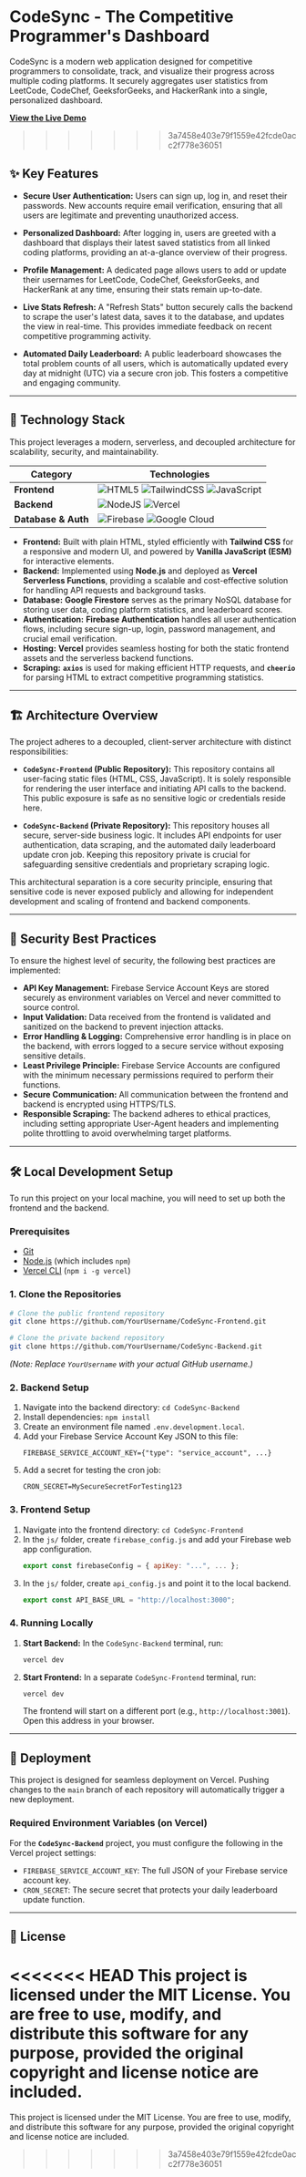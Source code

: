 # CodeSync - The Competitive Programmer's Dashboard

CodeSync is a modern web application designed for competitive programmers to consolidate, track, and visualize their progress across multiple coding platforms. It securely aggregates user statistics from LeetCode, CodeChef, GeeksforGeeks, and HackerRank into a single, personalized dashboard.


**[View the Live Demo](https://codesync-praveen.vercel.app/)** 
>>>>>>> 3a7458e403e79f1559e42fcde0acc2f778e36051
## ✨ Key Features

*   **Secure User Authentication:** Users can sign up, log in, and reset their passwords. New accounts require email verification, ensuring that all users are legitimate and preventing unauthorized access.

*   **Personalized Dashboard:** After logging in, users are greeted with a dashboard that displays their latest saved statistics from all linked coding platforms, providing an at-a-glance overview of their progress.

*   **Profile Management:** A dedicated page allows users to add or update their usernames for LeetCode, CodeChef, GeeksforGeeks, and HackerRank at any time, ensuring their stats remain up-to-date.

*   **Live Stats Refresh:** A "Refresh Stats" button securely calls the backend to scrape the user's latest data, saves it to the database, and updates the view in real-time. This provides immediate feedback on recent competitive programming activity.

*   **Automated Daily Leaderboard:** A public leaderboard showcases the total problem counts of all users, which is automatically updated every day at midnight (UTC) via a secure cron job. This fosters a competitive and engaging community.

---

## 🚀 Technology Stack

This project leverages a modern, serverless, and decoupled architecture for scalability, security, and maintainability.

| Category      | Technologies                                                                                                                                                                                             |
|---------------|----------------------------------------------------------------------------------------------------------------------------------------------------------------------------------------------------------|
| **Frontend**  | ![HTML5](https://img.shields.io/badge/html5-%23E34F26.svg?style=for-the-badge&logo=html5&logoColor=white) ![TailwindCSS](https://img.shields.io/badge/tailwindcss-%2338B2AC.svg?style=for-the-badge&logo=tailwind-css&logoColor=white) ![JavaScript](https://img.shields.io/badge/javascript-%23323330.svg?style=for-the-badge&logo=javascript&logoColor=%23F7DF1E) |
| **Backend**   | ![NodeJS](https://img.shields.io/badge/node.js-6DA55F?style=for-the-badge&logo=node.js&logoColor=white) ![Vercel](https://img.shields.io/badge/Vercel-000000?style=for-the-badge&logo=vercel&logoColor=white) |
| **Database & Auth** | ![Firebase](https://img.shields.io/badge/firebase-%23039BE5.svg?style=for-the-badge&logo=firebase) ![Google Cloud](https://img.shields.io/badge/Google%20Cloud-%234285F4.svg?style=for-the-badge&logo=google-cloud&logoColor=white) |

*   **Frontend:** Built with plain HTML, styled efficiently with **Tailwind CSS** for a responsive and modern UI, and powered by **Vanilla JavaScript (ESM)** for interactive elements.
*   **Backend:** Implemented using **Node.js** and deployed as **Vercel Serverless Functions**, providing a scalable and cost-effective solution for handling API requests and background tasks.
*   **Database:** **Google Firestore** serves as the primary NoSQL database for storing user data, coding platform statistics, and leaderboard scores.
*   **Authentication:** **Firebase Authentication** handles all user authentication flows, including secure sign-up, login, password management, and crucial email verification.
*   **Hosting:** **Vercel** provides seamless hosting for both the static frontend assets and the serverless backend functions.
*   **Scraping:** **`axios`** is used for making efficient HTTP requests, and **`cheerio`** for parsing HTML to extract competitive programming statistics.

---

## 🏗️ Architecture Overview

The project adheres to a decoupled, client-server architecture with distinct responsibilities:

*   **`CodeSync-Frontend` (Public Repository):** This repository contains all user-facing static files (HTML, CSS, JavaScript). It is solely responsible for rendering the user interface and initiating API calls to the backend. This public exposure is safe as no sensitive logic or credentials reside here.

*   **`CodeSync-Backend` (Private Repository):** This repository houses all secure, server-side business logic. It includes API endpoints for user authentication, data scraping, and the automated daily leaderboard update cron job. Keeping this repository private is crucial for safeguarding sensitive credentials and proprietary scraping logic.

This architectural separation is a core security principle, ensuring that sensitive code is never exposed publicly and allowing for independent development and scaling of frontend and backend components.

---

## 🔐 Security Best Practices

To ensure the highest level of security, the following best practices are implemented:

*   **API Key Management:** Firebase Service Account Keys are stored securely as environment variables on Vercel and never committed to source control.
*   **Input Validation:** Data received from the frontend is validated and sanitized on the backend to prevent injection attacks.
*   **Error Handling & Logging:** Comprehensive error handling is in place on the backend, with errors logged to a secure service without exposing sensitive details.
*   **Least Privilege Principle:** Firebase Service Accounts are configured with the minimum necessary permissions required to perform their functions.
*   **Secure Communication:** All communication between the frontend and backend is encrypted using HTTPS/TLS.
*   **Responsible Scraping:** The backend adheres to ethical practices, including setting appropriate User-Agent headers and implementing polite throttling to avoid overwhelming target platforms.

---

## 🛠️ Local Development Setup

To run this project on your local machine, you will need to set up both the frontend and the backend.

### Prerequisites
*   [Git](https://git-scm.com/)
*   [Node.js](https://nodejs.org/) (which includes `npm`)
*   [Vercel CLI](https://vercel.com/docs/cli) (`npm i -g vercel`)

### 1. Clone the Repositories
```bash
# Clone the public frontend repository
git clone https://github.com/YourUsername/CodeSync-Frontend.git

# Clone the private backend repository
git clone https://github.com/YourUsername/CodeSync-Backend.git
```
*(Note: Replace `YourUsername` with your actual GitHub username.)*

### 2. Backend Setup
1.  Navigate into the backend directory: `cd CodeSync-Backend`
2.  Install dependencies: `npm install`
3.  Create an environment file named `.env.development.local`.
4.  Add your Firebase Service Account Key JSON to this file:
    ```
    FIREBASE_SERVICE_ACCOUNT_KEY={"type": "service_account", ...}
    ```
5.  Add a secret for testing the cron job:
    ```
    CRON_SECRET=MySecureSecretForTesting123
    ```

### 3. Frontend Setup
1.  Navigate into the frontend directory: `cd CodeSync-Frontend`
2.  In the `js/` folder, create `firebase_config.js` and add your Firebase web app configuration.
    ```javascript
    export const firebaseConfig = { apiKey: "...", ... };
    ```
3.  In the `js/` folder, create `api_config.js` and point it to the local backend.
    ```javascript
    export const API_BASE_URL = "http://localhost:3000";
    ```

### 4. Running Locally
1.  **Start Backend:** In the `CodeSync-Backend` terminal, run:
    ```bash
    vercel dev
    ```
2.  **Start Frontend:** In a separate `CodeSync-Frontend` terminal, run:
    ```bash
    vercel dev
    ```
    The frontend will start on a different port (e.g., `http://localhost:3001`). Open this address in your browser.

---

## 🚀 Deployment
This project is designed for seamless deployment on Vercel. Pushing changes to the `main` branch of each repository will automatically trigger a new deployment.

### Required Environment Variables (on Vercel)
For the **`CodeSync-Backend`** project, you must configure the following in the Vercel project settings:
*   `FIREBASE_SERVICE_ACCOUNT_KEY`: The full JSON of your Firebase service account key.
*   `CRON_SECRET`: The secure secret that protects your daily leaderboard update function.

---

## 📄 License
<<<<<<< HEAD
This project is licensed under the MIT License. You are free to use, modify, and distribute this software for any purpose, provided the original copyright and license notice are included.
=======
This project is licensed under the MIT License. You are free to use, modify, and distribute this software for any purpose, provided the original copyright and license notice are included.
>>>>>>> 3a7458e403e79f1559e42fcde0acc2f778e36051
